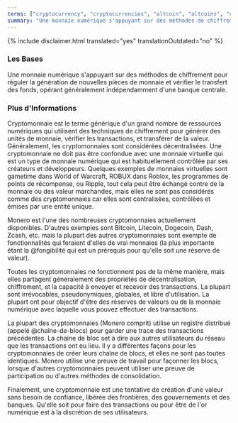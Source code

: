 ```yaml
---
terms: ["cryptocurrency", "cryptocurrencies", "altcoin", "altcoins", "cryptomonnaie", "cryptomonnaies", "pièce-alternative", "pièces-alternatives"]
summary: "Une monnaie numérique s'appuyant sur des méthodes de chiffrement pour réguler la génération de nouvelles pièces de monnaie et vérifier le transfert des fonds, opérant généralement indépendamment d'une banque centrale."
---
```


{% include disclaimer.html translated="yes" translationOutdated="no" %}
### Les Bases

Une monnaie numérique s'appuyant sur des méthodes de chiffrement pour réguler la génération de nouvelles pièces de monnaie et vérifier le transfert des fonds, opérant généralement indépendamment d'une banque centrale.

### Plus d'Informations

Cryptomonnaie est le terme générique d'un grand nombre de ressources numériques qui utilisent des techniques de chiffrement pour générer des unités de monnaie, vérifier les transactions, et transférer de la valeur. Généralement, les cryptomonnaies sont considérées décentralisées. Une cryptomonnaie ne doit pas être confondue avec une monnaie virtuelle qui est un type de monnaie numérique qui est habituellement contrôlée par ses créateurs et développeurs. Quelques exemples de monnaies virtuelles sont gametime dans World of Warcraft, ROBUX dans Roblox, les programmes de points de récompense, ou Ripple, tout cela peut être échangé contre de la monnaie ou des valeur marchandes, mais elles ne sont pas considérés comme des cryptomonnaies car elles sont centralisées, contrôlées et émises par une entité unique.

Monero est l'une des nombreuses cryptomonnaies actuellement disponibles. D'autres exemples sont Bitcoin, Litecoin, Dogecoin, Dash, Zcash, etc. mais la plupart des autres cryptomonnaies sont exempte de fonctionnalités qui feraient d'elles de vrai monnaies (la plus importante étant la @fongibilité qui est un prérequis pour qu'elle soit une réserve de valeur).

Toutes les cryptomonnaies ne fonctionnent pas de la même manière, mais elles partagent généralement des propriétés de décentralisation, chiffrement, et la capacité à envoyer et recevoir des transactions. La plupart sont irrévocables, pseudonymiques, globales, et libre d'utilisation. La plupart ont pour objectif d'être des réserves de valeurs ou de la monnaie numérique avec laquelle vous pouvez effectuer des transactions.

La plupart des cryptomonnaies (Monero comprit) utilise un registre distribué (appelé @chaîne-de-blocs) pour garder une trace des transactions précédentes. La chaine de bloc set à dire aux autres utilisateurs du réseau que les transactions ont eu lieu. Il y a différentes façons pour les cryptomonnaies de créer leurs chaîne de blocs, et elles ne sont pas toutes identiques. Monero utilise une preuve de travail pour façonner les blocs, lorsque d'autres cryptomonnaies peuvent utiliser une preuve de participation ou d'autres méthodes de consolidation.

Finalement, une cryptomonnaie est une tentative de création d'une valeur sans besoin de confiance, libérée des frontières, des gouvernements et des banques. Qu'elle soit pour faire des transactions ou pour être de l'or numérique est à la discrétion de ses utilisateurs.
